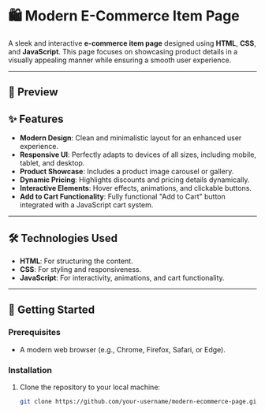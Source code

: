 # 🛍️ Modern E-Commerce Item Page

A sleek and interactive **e-commerce item page** designed using **HTML**, **CSS**, and **JavaScript**. This page focuses on showcasing product details in a visually appealing manner while ensuring a smooth user experience.

---

## 🎥 Preview



## ✨ Features

- **Modern Design**: Clean and minimalistic layout for an enhanced user experience.
- **Responsive UI**: Perfectly adapts to devices of all sizes, including mobile, tablet, and desktop.
- **Product Showcase**: Includes a product image carousel or gallery.
- **Dynamic Pricing**: Highlights discounts and pricing details dynamically.
- **Interactive Elements**: Hover effects, animations, and clickable buttons.
- **Add to Cart Functionality**: Fully functional "Add to Cart" button integrated with a JavaScript cart system.

---

## 🛠️ Technologies Used

- **HTML**: For structuring the content.
- **CSS**: For styling and responsiveness.
- **JavaScript**: For interactivity, animations, and cart functionality.

---

## 🚀 Getting Started

### Prerequisites

- A modern web browser (e.g., Chrome, Firefox, Safari, or Edge).

### Installation

1. Clone the repository to your local machine:

   ```bash
   git clone https://github.com/your-username/modern-ecommerce-page.git
